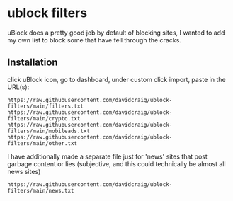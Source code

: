 # ublock filters

uBlock does a pretty good job by default of blocking sites, I wanted to add my own list to block some that have fell through the cracks.

## Installation

click uBlock icon, go to dashboard, under custom click import, paste in the URL(s):

    https://raw.githubusercontent.com/davidcraig/ublock-filters/main/filters.txt
    https://raw.githubusercontent.com/davidcraig/ublock-filters/main/crypto.txt
    https://raw.githubusercontent.com/davidcraig/ublock-filters/main/mobileads.txt
    https://raw.githubusercontent.com/davidcraig/ublock-filters/main/other.txt
    
I have additionally made a separate file just for 'news' sites that post garbage content or lies (subjective, and this could technically be almost all news sites)

    https://raw.githubusercontent.com/davidcraig/ublock-filters/main/news.txt
